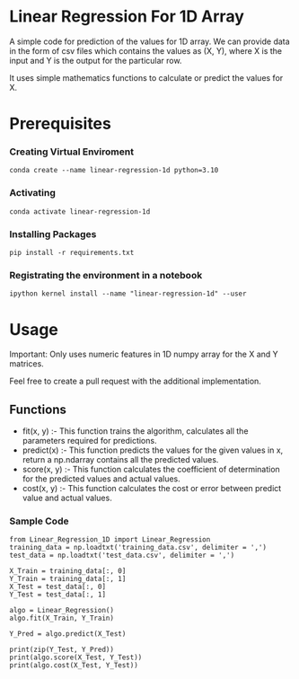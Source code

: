 # Linear Regression For 1D Array

A simple code for prediction of the values for 1D array. We can provide data in the form of csv files which contains the values as (X, Y), where X is the input and Y is the output for the particular row.

It uses simple mathematics functions to calculate or predict the values for X.

# Prerequisites
### Creating Virtual Enviroment
```
conda create --name linear-regression-1d python=3.10
```
### Activating
```
conda activate linear-regression-1d
```
### Installing Packages
```
pip install -r requirements.txt
```
### Registrating the environment in a notebook
```
ipython kernel install --name "linear-regression-1d" --user
```

# Usage
Important: Only uses numeric features in 1D numpy array for the X and Y matrices.

Feel free to create a pull request with the additional implementation.

## Functions
- fit(x, y) :- This function trains the algorithm, calculates all the parameters required for predictions.
- predict(x) :- This function predicts the values for the given values in x, return a np.ndarray contains all the predicted values.
- score(x, y) :- This function calculates the coefficient of determination for the predicted values and actual values.
- cost(x, y) :- This function calculates the cost or error between predict value and actual values.

### Sample Code
```
from Linear_Regression_1D import Linear_Regression
training_data = np.loadtxt('training_data.csv', delimiter = ',')
test_data = np.loadtxt('test_data.csv', delimiter = ',')

X_Train = training_data[:, 0]
Y_Train = training_data[:, 1]
X_Test = test_data[:, 0]
Y_Test = test_data[:, 1]

algo = Linear_Regression()
algo.fit(X_Train, Y_Train)

Y_Pred = algo.predict(X_Test)

print(zip(Y_Test, Y_Pred))
print(algo.score(X_Test, Y_Test))
print(algo.cost(X_Test, Y_Test))
```